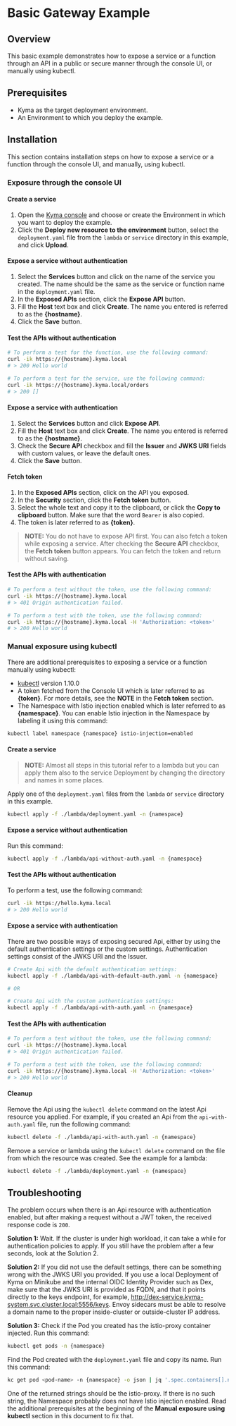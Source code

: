 # Basic Gateway Example

## Overview

This basic example demonstrates how to expose a service or a function through an API in a public or secure manner through the console UI, or manually using kubectl.

## Prerequisites

- Kyma as the target deployment environment.
- An Environment to which you deploy the example.

## Installation

This section contains installation steps on how to expose a service or a function through the console UI, and manually, using kubectl.

### Exposure through the console UI

#### Create a service

1. Open the [Kyma console](https://console.kyma.local/) and choose or create the Environment in which you want to deploy the example.
2. Click the **Deploy new resource to the environment** button, select the `deployment.yaml` file from the `lambda` or `service` directory in this example, and click **Upload**.

#### Expose a service without authentication

1. Select the **Services** button and click on the name of the service you created. The name should be the same as the service or function name in the `deployment.yaml` file.
2. In the **Exposed APIs** section, click the **Expose API** button.
3. Fill the **Host** text box and click **Create**. The name you entered is referred to as the **\{hostname\}**.
4. Click the **Save** button.

#### Test the APIs without authentication

```bash
# To perform a test for the function, use the following command:
curl -ik https://{hostname}.kyma.local
# > 200 Hello world

# To perform a test for the service, use the following command:
curl -ik https://{hostname}.kyma.local/orders
# > 200 []
```

#### Expose a service with authentication

1. Select the **Services** button and click **Expose API**.
2. Fill the **Host** text box and click **Create**. The name you entered is referred to as the **\{hostname\}**.
3. Check the **Secure API** checkbox and fill the **Issuer** and **JWKS URI** fields with custom values, or leave the default ones.
4. Click the **Save** button.

#### Fetch token

1. In the **Exposed APIs** section, click on the API you exposed.
2. In the **Security** section, click the **Fetch token** button.
3. Select the whole text and copy it to the clipboard, or click the **Copy to clipboard** button. Make sure that the word `Bearer` is also copied.
4. The token is later referred to as **\{token\}**.

>**NOTE:** You do not have to expose API first. You can also fetch a token while exposing a service. After checking the **Secure API** checkbox, the **Fetch token** button appears. You can fetch the token and return without saving.

#### Test the APIs with authentication

```bash
# To perform a test without the token, use the following command:
curl -ik https://{hostname}.kyma.local
# > 401 Origin authentication failed.

# To perform a test with the token, use the following command:
curl -ik https://{hostname}.kyma.local -H 'Authorization: <token>'
# > 200 Hello world
```

### Manual exposure using kubectl

There are additional prerequisites to exposing a service or a function manually using kubectl:

- [kubectl](https://kubernetes.io/docs/tasks/tools/install-kubectl/) version 1.10.0
- A token fetched from the Console UI which is later referred to as **\{token\}**. For more details, see the **NOTE** in the **Fetch token** section.
- The Namespace with Istio injection enabled which is later referred to as **\{namespace\}**. You can enable Istio injection in the Namespace by labeling it using this command:

``` bash
kubectl label namespace {namespace} istio-injection=enabled
```

#### Create a service

>**NOTE:** Almost all steps in this tutorial refer to a lambda but you can apply them also to the service Deployment by changing the directory and names in some places.

Apply one of the `deployment.yaml` files from the `lambda` or `service` directory in this example.

``` bash
kubectl apply -f ./lambda/deployment.yaml -n {namespace}
```

#### Expose a service without authentication

Run this command:

``` bash
kubectl apply -f ./lambda/api-without-auth.yaml -n {namespace}
```

#### Test the APIs without authentication

To perform a test, use the following command:

```bash
curl -ik https://hello.kyma.local
# > 200 Hello world
```

#### Expose a service with authentication

There are two possible ways of exposing secured Api, either by using the default authentication settings or the custom settings. Authentication settings consist of the JWKS URI and the Issuer.

``` bash
# Create Api with the default authentication settings:
kubectl apply -f ./lambda/api-with-default-auth.yaml -n {namespace}

# OR

# Create Api with the custom authentication settings:
kubectl apply -f ./lambda/api-with-auth.yaml -n {namespace}
```

#### Test the APIs with authentication

```bash
# To perform a test without the token, use the following command:
curl -ik https://{hostname}.kyma.local
# > 401 Origin authentication failed.

# To perform a test with the token, use the following command:
curl -ik https://{hostname}.kyma.local -H 'Authorization: <token>'
# > 200 Hello world
```

#### Cleanup

Remove the Api using the `kubectl delete` command on the latest Api resource you applied. For example, if you created an Api from the `api-with-auth.yaml` file, run the following command:

```bash
kubectl delete -f ./lambda/api-with-auth.yaml -n {namespace}
```

Remove a service or lambda using the `kubectl delete` command on the file from which the resource was created. See the example for a lambda:

```bash
kubectl delete -f ./lambda/deployment.yaml -n {namespace}
```

## Troubleshooting

The problem occurs when there is an Api resource with authentication enabled, but after making a request without a JWT token, the received response code is `200`.

**Solution 1:** Wait. If the cluster is under high workload, it can take a while for authentication policies to apply. If you still have the problem after a few seconds, look at the Solution 2.

**Solution 2:** If you did not use the default settings, there can be something wrong with the JWKS URI you provided. If you use a local Deployment of Kyma on Minikube and the internal OIDC Identity Provider such as Dex, make sure that the JWKS URI is provided as FQDN, and that it points directly to the keys endpoint, for example, http://dex-service.kyma-system.svc.cluster.local:5556/keys. Envoy sidecars must be able to resolve a domain name to the proper inside-cluster or outside-cluster IP address.

**Solution 3:** Check if the Pod you created has the istio-proxy container injected. Run this command:

``` bash
kubectl get pods -n {namespace}
```

Find the Pod created with the `deployment.yaml` file and copy its name. Run this command:

``` bash
kc get pod <pod-name> -n {namespace} -o json | jq '.spec.containers[].name'
```

One of the returned strings should be the istio-proxy. If there is no such string, the Namespace probably does not have Istio injection enabled. Read the additional prerequisites at the beginning of the **Manual exposure using kubectl** section in this document to fix that.
